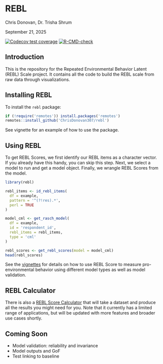 REBL
================
Chris Donovan, Dr. Trisha Shrum

September 21, 2025

<!-- badges: start -->

[![Codecov test
coverage](https://codecov.io/gh/ChrisDonovan307/rebl/graph/badge.svg)](https://app.codecov.io/gh/ChrisDonovan307/rebl)
[![R-CMD-check](https://github.com/ChrisDonovan307/rebl/actions/workflows/R-CMD-check.yaml/badge.svg)](https://github.com/ChrisDonovan307/rebl/actions/workflows/R-CMD-check.yaml)
<!-- badges: end -->

## Introduction

This is the repository for the Repeated Environmental Behavior Latent
(REBL) Scale project. It contains all the code to build the REBL scale
from raw data through visualizations.

## Installing REBL

To install the `rebl` package:

``` r
if (!require('remotes')) install.packages('remotes')
remotes::install_github('ChrisDonovan307/rebl')
```

See vignette for an example of how to use the package.

## Using REBL

To get REBL Scores, we first identify our REBL items as a character
vector. If you already have this handy, you can skip this step. Next, we
select a model to run and get a model object. Finally, we wrangle REBL
Scores from the model.

``` r
library(rebl)

rebl_items <- id_rebl_items(
  df = example, 
  pattern = '^(?!res).*', 
  perl = TRUE
)

model_cml <- get_rasch_model(
  df = example, 
  id = 'respondent_id', 
  rebl_items = rebl_items,
  type = 'cml'
)

rebl_scores <- get_rebl_scores(model = model_cml)
head(rebl_scores)
```

See the
[vignettes](https://chrisdonovan307.github.io/rebl/articles/rasch-modeling.html)
for details on how to use REBL Score to measure pro-environmental
behavior using different model types as well as model validation.

## REBL Calculator

There is also a [REBL Score
Calculator](https://cdonov12.w3.uvm.edu/rebl_calculator/) that will take
a dataset and produce all the results you might need for you. Note that
it currently has a limited range of applications, but will be updated
with more features and broader use cases shortly.

## Coming Soon

- Model validation: reliability and invariance
- Model outputs and GoF
- Test linking to baseline
